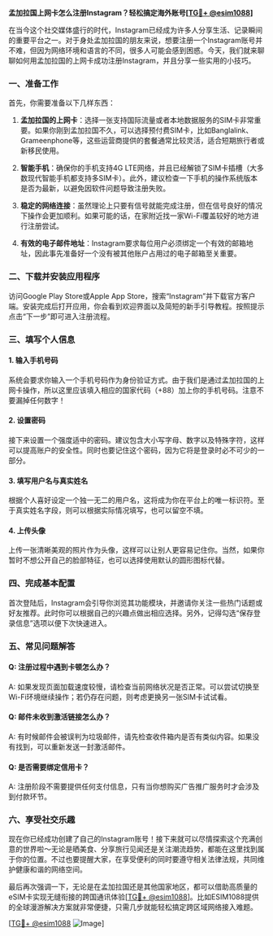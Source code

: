 **孟加拉国上网卡怎么注册Instagram？轻松搞定海外账号[[TG💪+ @esim1088](https://t.me/s/esim1088)]**

在当今这个社交媒体盛行的时代，Instagram已经成为许多人分享生活、记录瞬间的重要平台之一。对于身处孟加拉国的朋友来说，想要注册一个Instagram账号并不难，但因为网络环境和语言的不同，很多人可能会感到困惑。今天，我们就来聊聊如何用孟加拉国的上网卡成功注册Instagram，并且分享一些实用的小技巧。

### 一、准备工作

首先，你需要准备以下几样东西：

1. **孟加拉国的上网卡**：选择一张支持国际流量或者本地数据服务的SIM卡非常重要。如果你刚到孟加拉国不久，可以选择预付费SIM卡，比如Banglalink、Grameenphone等，这些运营商提供的套餐通常比较灵活，适合短期旅行者或新移民使用。

2. **智能手机**：确保你的手机支持4G LTE网络，并且已经解锁了SIM卡插槽（大多数现代智能手机都支持多SIM卡）。此外，建议检查一下手机的操作系统版本是否为最新，以避免因软件问题导致注册失败。

3. **稳定的网络连接**：虽然理论上只要有信号就能完成注册，但在信号良好的情况下操作会更加顺利。如果可能的话，在家附近找一家Wi-Fi覆盖较好的地方进行注册尝试。

4. **有效的电子邮件地址**：Instagram要求每位用户必须绑定一个有效的邮箱地址，因此事先准备好一个没有被其他账户占用过的电子邮箱至关重要。

### 二、下载并安装应用程序

访问Google Play Store或Apple App Store，搜索“Instagram”并下载官方客户端。安装完成后打开应用，你会看到欢迎界面以及简短的新手引导教程。按照提示点击“下一步”即可进入注册流程。

### 三、填写个人信息

#### 1. 输入手机号码
系统会要求你输入一个手机号码作为身份验证方式。由于我们是通过孟加拉国的上网卡操作，所以这里应该填入相应的国家代码（+88）加上你的手机号码。注意不要漏掉任何数字！

#### 2. 设置密码
接下来设置一个强度适中的密码。建议包含大小写字母、数字以及特殊字符，这样可以提高账户的安全性。同时也要记住这个密码，因为它将是登录时必不可少的一部分。

#### 3. 填写用户名与真实姓名
根据个人喜好设定一个独一无二的用户名，这将成为你在平台上的唯一标识符。至于真实姓名字段，则可以根据实际情况填写，也可以留空不填。

#### 4. 上传头像
上传一张清晰美观的照片作为头像，这样可以让别人更容易记住你。当然，如果你暂时不想公开自己的脸部特征，也可以选择使用默认的圆形图标代替。

### 四、完成基本配置

首次登陆后，Instagram会引导你浏览其功能模块，并邀请你关注一些热门话题或好友推荐。此时你可以根据自己的兴趣点做出相应选择。另外，记得勾选“保存登录信息”选项以便下次快速进入。

### 五、常见问题解答

#### Q: 注册过程中遇到卡顿怎么办？
A: 如果发现页面加载速度较慢，请检查当前网络状况是否正常。可以尝试切换至Wi-Fi环境继续操作；若仍存在问题，则考虑更换另一张SIM卡试试看。

#### Q: 邮件未收到激活链接怎么办？
A: 有时候邮件会被误判为垃圾邮件，请先检查收件箱内是否有类似内容。如果没有找到，可以重新发送一封激活邮件。

#### Q: 是否需要绑定信用卡？
A: 注册阶段不需要提供任何支付信息，只有当你想购买广告推广服务时才会涉及到付款环节。

### 六、享受社交乐趣

现在你已经成功创建了自己的Instagram账号！接下来就可以尽情探索这个充满创意的世界啦～无论是晒美食、分享旅行见闻还是关注潮流趋势，都能在这里找到属于你的位置。不过也要提醒大家，在享受便利的同时要遵守相关法律法规，共同维护健康和谐的网络空间。

最后再次强调一下，无论是在孟加拉国还是其他国家地区，都可以借助高质量的eSIM卡实现无缝衔接的跨国通讯体验[[TG💪+ @esim1088](https://t.me/s/esim1088)]。比如ESIM1088提供的全球漫游解决方案就非常便捷，只需几步就能轻松搞定跨区域网络接入难题。

[[TG💪+ @esim1088](https://t.me/s/esim1088) ![Image](https://i.postimg.cc/4NQfJmqS/Snipaste-2025-05-13-00-14-12.png)]